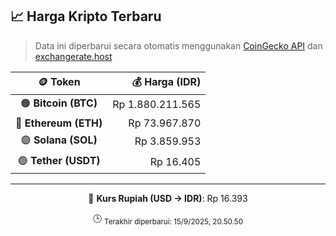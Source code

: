 

<!-- HARGA_KRIPTO -->
## 📈 Harga Kripto Terbaru

> Data ini diperbarui secara otomatis menggunakan [CoinGecko API](https://www.coingecko.com/) dan [exchangerate.host](https://exchangerate.host/)

<div align="center">

| 🪙 Token | 💰 Harga (IDR) |
|:------:|---------------:|
| 🟠 **Bitcoin (BTC)**   | Rp 1.880.211.565 |
| 🔵 **Ethereum (ETH)**  | Rp 73.967.870 |
| 🟣 **Solana (SOL)**    | Rp 3.859.953 |
| 🟢 **Tether (USDT)**   | Rp 16.405 |

---

💱 **Kurs Rupiah (USD → IDR)**: Rp 16.393

🕒 <sub>Terakhir diperbarui: 15/9/2025, 20.50.50</sub>

</div>
<!-- /HARGA_KRIPTO -->